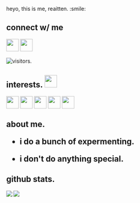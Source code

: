 
</p>
<div size='20px'> heyo, this is me, reaitten. :smile: 


## connect w/ me
<a href = 'https://www.twitter.com/@knotreaitten'> <img width = '33px' src="https://raw.githubusercontent.com/rahulbanerjee26/githubAboutMeGenerator/main/icons/twitter.svg"/></a> 
<a href = 'https://www.github.com/reaitten'> <img width = '33px' src="https://raw.githubusercontent.com/rahulbanerjee26/githubAboutMeGenerator/main/icons/github.svg"/></a> 
  

![visitors.](https://visitor-badge.glitch.me/badge?page_id=reaitten.reaitten)
</div>

## interests. <img src = "https://media2.giphy.com/media/QssGEmpkyEOhBCb7e1/giphy.gif?cid=ecf05e47a0n3gi1bfqntqmob8g9aid1oyj2wr3ds3mg700bl&rid=giphy.gif" width = 33px> 
<img width ='33px' align='center' src ='https://raw.githubusercontent.com/rahulbanerjee26/githubAboutMeGenerator/main/icons/android.svg'>
<img width ='33px' align='center' src ='https://raw.githubusercontent.com/rahulbanerjee26/githubAboutMeGenerator/main/icons/youtube.svg'>
<img width ='33px' align='center' src ='https://raw.githubusercontent.com/rahulbanerjee26/githubAboutMeGenerator/main/icons/cpp.svg'>
<img width ='33px' align='center' src ='https://raw.githubusercontent.com/rahulbanerjee26/githubAboutMeGenerator/main/icons/discord.svg'>
<img width ='33px' align='center' src ='https://raw.githubusercontent.com/rahulbanerjee26/githubAboutMeGenerator/main/icons/python.svg'>

<h2> about me.

- i do a bunch of expermenting.

- i don't do anything special.


## github stats.
<a href="https://github.com/anuraghazra/github-readme-stats">
<img align="left" src="https://github-readme-stats.vercel.app/api?username=reaitten&count_private=true&show_icons=true&theme=default" />
</a>
  
<a href="https://github.com/anuraghazra/convoychat">
<img align="left" src="https://github-readme-stats.vercel.app/api/top-langs/?username=reaitten&theme=default" />
</a>

<!-- BLOG-POST-LIST:START -->
<!-- BLOG-POST-LIST:END -->


